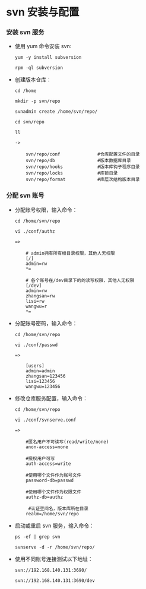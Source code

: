 
# svn 安装与配置

### 安装 svn 服务

  * 使用 yum 命令安装 svn:

        yum -y install subversion

        rpm -ql subversion

  * 创建版本仓库：

        cd /home

        mkdir -p svn/repo

        svnadmin create /home/svn/repo/

        cd svn/repo

        ll

        ->

            svn/repo/conf              #仓库配置文件的目录
            svn/repo/db                #版本数据库目录
            svn/repo/hooks             #版本库钩子程序目录
            svn/repo/locks             #库锁目录
            svn/repo/format            #库层次结构版本目录

### 分配 svn 账号

  * 分配账号权限，输入命令：

        cd /home/svn/repo

        vi ./conf/authz

        =>

            # admin拥有所有根目录权限，其他人无权限
            [/]
            admin=rw
            *=

            # 各个账号在/dev目录下的的读写权限，其他人无权限
            [/dev]
            admin=rw
            zhangsan=rw
            lisi=rw
            wangwu=r
            *=

  * 分配账号密码，输入命令：

        cd /home/svn/repo

        vi ./conf/passwd

        =>

            [users]
            admin=admin
            zhangsan=123456
            lisi=123456
            wangwu=123456

  * 修改仓库服务配置，输入命令：

        cd /home/svn/repo

        vi ./conf/svnserve.conf

        =>

            #匿名用户不可读写(read/write/none)
            anon-access=none

            #授权用户可写
            auth-access=write

            #使用哪个文件作为账号文件
            password-db=passwd

            #使用哪个文件作为权限文件
            authz-db=authz

             #认证空间名，版本库所在目录
            realm=/home/svn/repo

  * 启动或重启 svn 服务，输入命令：

        ps -ef | grep svn

        svnserve -d -r /home/svn/repo/

  * 使用不同账号连接测试以下地址：

        svn://192.168.140.131:3690/

        svn://192.168.140.131:3690/dev

